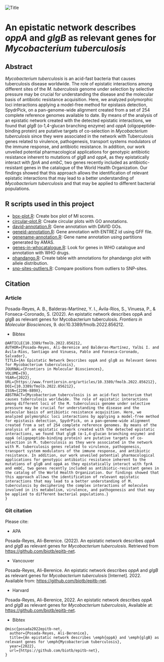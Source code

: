 ![Title](https://github.com/biotb/epitb-net/blob/main/figures/title.jpg)
# An epistatic network describes *oppA* and *glgB* as relevant genes for *Mycobacterium tuberculosis*
## Abstract
*Mycobacterium tuberculosis* is an acid-fast bacteria that causes tuberculosis disease worldwide. The role of epistatic interactions among different sites of the *M. tuberculosis* genome under selection by selective pressure may be crucial for understanding the disease and the molecular basis of antibiotic resistance acquisition. Here, we analyzed polymorphic loci interactions applying a model-free method for epistasis detection, SpydrPick, on a pan-genome-wide alignment created from a set of 254 complete reference genomes available to date. By means of the analysis of an epistatic network created with the detected epistatic interactions, we found that *glgB* (α-1,4-glucan branching enzyme) and *oppA* (oligopeptide-binding protein) are putative targets of co-selection in *Mycobacterium tuberculosis* since they were associated in the network with Tuberculosis genes related to virulence, pathogenesis, transport systems modulators of the immune response, and antibiotic resistance. In addition, our work unveiled potential pharmacological applications for genotypic antibiotic resistance inherent to mutations of *glgB* and *oppA*, as they epistatically interact with *fprA* and *embC*, two genes recently included as antibiotic-resistant genes in the catalogue of the World Health Organization. Our findings showed that this approach allows the identification of relevant epistatic interactions that may lead to a better understanding of *Mycobacterium tuberculosis* and that may be applied to different bacterial populations.

## R scripts used in this project

- [box-plot.R](https://github.com/biotb/epitb-net/blob/master/scripts/box-plot.R): Create box plot of MI scores.
- [circular-plot.R](https://github.com/biotb/epitb-net/blob/master/scripts/circular-plot.R): Create circular plots with GO annotations.
- [david-annotation.R](https://github.com/biotb/epitb-net/blob/master/scripts/david-annotation.R): Gene annotation with DAVID GOs.
- [geneid-annotation.R](https://github.com/biotb/epitb-net/blob/master/scripts/geneid-annotation.R): Gene annotation with ENTREZ id using GFF file.
- [genename-annotation.R](https://github.com/biotb/epitb-net/blob/master/scripts/genename-annotation.R): Gene name annotation using partitions generated by AMAS.
- [genes-in-whocatalogue.R](https://github.com/biotb/epitb-net/blob/master/scripts/genes-in-whocatalogue.R): Look for genes in WHO catalogue and annotation with WHO drugs.
- [phandango.R](https://github.com/biotb/epitb-net/blob/master/scripts/phandango.R): Create table with annotations for phandango plot with allele distribution.
- [snp-sites-outliers.R](https://github.com/biotb/epitb-net/blob/master/scripts/snp-sites-outliers.R): Compare positions from outliers to SNP-sites.

## Citation
### Article
Posada-Reyes, A. B., Balderas-Martínez, Y. I., Ávila-Ríos, S., Vinuesa, P., & Fonseca-Coronado, S. (2022). An epistatic network describes oppA and glgB as relevant genes for Mycobacterium tuberculosis. *Frontiers in Molecular Biosciences*, 9. doi:10.3389/fmolb.2022.856212.
- Bibtex
```
@ARTICLE{10.3389/fmolb.2022.856212,
AUTHOR={Posada-Reyes, Ali-Berenice and Balderas-Martínez, Yalbi I. and Ávila-Ríos, Santiago and Vinuesa, Pablo and Fonseca-Coronado, Salvador},   
TITLE={An Epistatic Network Describes oppA and glgB as Relevant Genes for Mycobacterium tuberculosis},      
JOURNAL={Frontiers in Molecular Biosciences},      
VOLUME={9},           
YEAR={2022},      
URL={https://www.frontiersin.org/articles/10.3389/fmolb.2022.856212},       
DOI={10.3389/fmolb.2022.856212},      
ISSN={2296-889X},   
ABSTRACT={Mycobacterium tuberculosis is an acid-fast bacterium that causes tuberculosis worldwide. The role of epistatic interactions among different loci of the M. tuberculosis genome under selective pressure may be crucial for understanding the disease and the molecular basis of antibiotic resistance acquisition. Here, we analyzed polymorphic loci interactions by applying a model-free method for epistasis detection, SpydrPick, on a pan–genome-wide alignment created from a set of 254 complete reference genomes. By means of the analysis of an epistatic network created with the detected epistatic interactions, we found that glgB (α-1,4-glucan branching enzyme) and oppA (oligopeptide-binding protein) are putative targets of co-selection in M. tuberculosis as they were associated in the network with M. tuberculosis genes related to virulence, pathogenesis, transport system modulators of the immune response, and antibiotic resistance. In addition, our work unveiled potential pharmacological applications for genotypic antibiotic resistance inherent to the mutations of glgB and oppA as they epistatically interact with fprA and embC, two genes recently included as antibiotic-resistant genes in the catalog of the World Health Organization. Our findings showed that this approach allows the identification of relevant epistatic interactions that may lead to a better understanding of M. tuberculosis by deciphering the complex interactions of molecules involved in its metabolism, virulence, and pathogenesis and that may be applied to different bacterial populations.}
}
```
### Git citation
Please cite:
- APA

Posada-Reyes, Ali-Berenice. (2022). An epistatic network describes *oppA* and *glgB* as relevant genes for *Mycobacterium tuberculosis*. Retrieved from https://github.com/biotb/epitb-net.

- Vancouver

Posada-Reyes, Ali-Berenice. An epistatic network describes *oppA* and *glgB* as relevant genes for *Mycobacterium tuberculosis* [Internet]. 2022. Available from: https://github.com/biotb/epitb-net.

- Harvard

Posada-Reyes, Ali-Berenice, 2022. An epistatic network describes *oppA* and *glgB* as relevant genes for *Mycobacterium tuberculosis*, Available at: https://github.com/biotb/epitb-net.

- Bibtex
```
@misc{posada2022epitb-net,
  author={Posada-Reyes, Ali-Berenice},
  title={An epistatic network describes \emph{oppA} and \emph{glgB} as relevant genes for \emph{Mycobacterium tuberculosis},
  year={2022},
  url={https://github.com/biotb/epitb-net},
}
```

